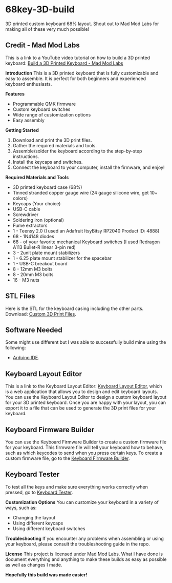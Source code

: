# 68key-3D-build
3D printed custom keyboard 68% layout. 
Shout out to Mad Mod Labs for making all of these very much possible! 

## Credit - Mad Mod Labs
This is a link to a YouTube video tutorial on how to build a 3D printed keyboard: [Build a 3D Printed Keyboard - Mad Mod Labs](https://youtu.be/iOeYkLlq9Ds?si=ZG3G4y8M3djpxZ7P)

**Introduction**
This is a 3D printed keyboard that is fully customizable and easy to assemble. It is perfect for both beginners and experienced keyboard enthusiasts.

**Features**

* Programmable QMK firmware
* Custom keyboard switches
* Wide range of customization options
* Easy assembly

**Getting Started**

1. Download and print the 3D print files.
2. Gather the required materials and tools.
3. Assemble/solder the keyboard according to the step-by-step instructions.
4. Install the keycaps and switches.
5. Connect the keyboard to your computer, install the firmware, and enjoy!

**Required Materials and Tools**
* 3D printed keyboard case (68%)
* Tinned stranded copper gauge wire (24 gauge silicone wire, get 10+ colors)
* Keycaps (Your choice)
* USB-C cable
* Screwdriver
* Soldering iron (optional)
* Fume extractors
* 1 - Teensy 2.0 (I used an Adafruit ItsyBitsy RP2040 Product ID: 4888)
* 68 - 1N4148 diodes
* 68 - of your favorite mechanical Keyboard switches (I used Redragon A113 Bullet-R linear 3-pin red)
* 3 - 2unit plate mount stabilizers
* 1 - 6.25 plate mount stabilizer for the spacebar
* 1 - USB-C breakout board
* 8 - 12mm M3 bolts
* 8 - 20mm M3 bolts
* 16 - M3 nuts


## STL Files
Here is the STL for the keyboard casing including the other parts. <br>
Download: [Custom 3D Print Files](https://www.printables.com/model/307908-mechanical-keyboard-68-key-65/).

## Software Needed
Some might use different but I was able to successfully build mine using the following: <br>
* [Arduino IDE](https://www.arduino.cc/en/software/).

## Keyboard Layout Editor
This is a link to the Keyboard Layout Editor: [Keyboard Layout Editor](http://www.keyboard-layout-editor.com/#/), which is a web application that allows you to design and edit keyboard layouts.
You can use the Keyboard Layout Editor to design a custom keyboard layout for your 3D printed keyboard. Once you are happy with your layout, you can export it to a file that can be used to generate the 3D print files for your keyboard.

## Keyboard Firmware Builder
You can use the Keyboard Firmware Builder to create a custom firmware file for your keyboard. This firmware file will tell your keyboard how to behave, such as which keycodes to send when you press certain keys.
To create a custom firmware file, go to the [Keyboard Firmware Builder](https://kbfirmware.com/).

## Keyboard Tester
To test all the keys and make sure everything works correctly when pressed, go to [Keyboard Tester](https://www.keyboardtester.com/).



**Customization Options**
You can customize your keyboard in a variety of ways, such as:
* Changing the layout
* Using different keycaps
* Using different keyboard switches

**Troubleshooting**
If you encounter any problems when assembling or using your keyboard, please consult the troubleshooting guide in the repo.

**License**
This project is licensed under Mad Mod Labs. What I have done is document everything and anything to make these builds as easy as possible as well as changes I made.

**Hopefully this build was made easier!**
